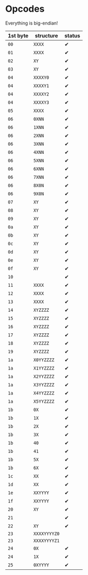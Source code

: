 # Opcodes
Everything is big-endian!

|1st byte|structure|status|
|-|-|-|
|`00`|`XXXX`|✔|
|`01`|`XXXX`|✔|
|`02`|`XY`|✔|
|`03`|`XY`|✔|
|`04`|`XXXXY0`|✔|
|`04`|`XXXXY1`|✔|
|`04`|`XXXXY2`|✔|
|`04`|`XXXXY3`|✔|
|`05`|`XXXX`|✔|
|`06`|`0XNN`|✔|
|`06`|`1XNN`|✔|
|`06`|`2XNN`|✔|
|`06`|`3XNN`|✔|
|`06`|`4XNN`|✔|
|`06`|`5XNN`|✔|
|`06`|`6XNN`|✔|
|`06`|`7XNN`|✔|
|`06`|`8X0N`|✔|
|`06`|`9X0N`|✔|
|`07`|`XY`|✔|
|`08`|`XY`|✔|
|`09`|`XY`|✔|
|`0a`|`XY`|✔|
|`0b`|`XY`|✔|
|`0c`|`XY`|✔|
|`0d`|`XY`|✔|
|`0e`|`XY`|✔|
|`0f`|`XY`|✔|
|`10`||✔|
|`11`|`XXXX`|✔|
|`12`|`XXXX`|✔|
|`13`|`XXXX`|✔|
|`14`|`XYZZZZ`|✔|
|`15`|`XYZZZZ`|✔|
|`16`|`XYZZZZ`|✔|
|`17`|`XYZZZZ`|✔|
|`18`|`XYZZZZ`|✔|
|`19`|`XYZZZZ`|✔|
|`1a`|`X0YYZZZZ`|✔|
|`1a`|`X1YYZZZZ`|✔|
|`1a`|`X2YYZZZZ`|✔|
|`1a`|`X3YYZZZZ`|✔|
|`1a`|`X4YYZZZZ`|✔|
|`1a`|`X5YYZZZZ`|✔|
|`1b`|`0X`|✔|
|`1b`|`1X`|✔|
|`1b`|`2X`|✔|
|`1b`|`3X`|✔|
|`1b`|`40`|✔|
|`1b`|`41`|✔|
|`1b`|`5X`|✔|
|`1b`|`6X`|✔|
|`1c`|`XX`|✔|
|`1d`|`XX`|✔|
|`1e`|`XXYYYY`|✔|
|`1f`|`XXYYYY`|✔|
|`20`|`XY`|✔|
|`21`||✔|
|`22`|`XY`|✔|
|`23`|`XXXXYYYYZ0`||
|`23`|`XXXXYYYYZ1`||
|`24`|`0X`|✔|
|`24`|`1X`|✔|
|`25`|`0XYYYY`|✔|